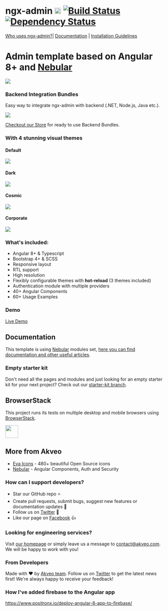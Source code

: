 # ngx-admin [<img src="https://i.imgur.com/oMcxwZ0.png" alt="Eva Design System" height="20px" />](https://eva.design) [![Build Status](https://travis-ci.org/akveo/ngx-admin.svg?branch=master)](https://travis-ci.org/akveo/ngx-admin) [![Dependency Status](https://david-dm.org/akveo/ngx-admin/status.svg)](https://david-dm.org/akveo/ng2-admin)

[Who uses ngx-admin?](https://github.com/akveo/ngx-admin/issues/1645)| [Documentation](https://akveo.github.io/ngx-admin/?utm_source=github&utm_medium=ngx_admin_readme&utm_campaign=themes) | [Installation Guidelines](https://akveo.github.io/ngx-admin/docs/getting-started/what-is-ngxadmin?utm_source=github&utm_medium=ngx_admin_readme&utm_campaign=themes)

# Admin template based on Angular 8+ and <a href="https://github.com/akveo/nebular">Nebular</a>
<a target="_blank" href="http://akveo.com/ngx-admin/pages/dashboard?theme=corporate&utm_source=github&utm_medium=ngx_admin_readme&utm_campaign=main_pic"><img src="https://i.imgur.com/mFdqvgG.png"/></a>

### Backend Integration Bundles
Easy way to integrate ngx-admin with backend (.NET, Node.js, Java etc.).

<a target="_blank" href="https://store.akveo.com/collections/all/?utm_source=github&utm_medium=ngx_admin_readme">
  <img src="https://i.imgur.com/Ywbs8cl.png"/>
</a>

[Checkout our Store](https://store.akveo.com/collections/all/?utm_source=github&utm_medium=ngx_admin_readme) for ready to use Backend Bundles.

### With 4 stunning visual themes



#### Default
<a target="_blank" href="http://akveo.com/ngx-admin/pages/dashboard?theme=default&utm_source=github&utm_medium=ngx_admin_readme&utm_campaign=themes"><img src="https://i.imgur.com/Kn3xDKQ.png"/></a>

#### Dark
<a target="_blank" href="http://akveo.com/ngx-admin/pages/dashboard?theme=dark&utm_source=github&utm_medium=ngx_admin_readme&utm_campaign=themes"><img src="https://i.imgur.com/FAn5iXY.png"/></a>

#### Cosmic
<a target="_blank" href="http://akveo.com/ngx-admin/pages/dashboard?theme=cosmic&utm_source=github&utm_medium=ngx_admin_readme&utm_campaign=themes"><img src="https://i.imgur.com/iJu2YDF.png"/></a>

#### Corporate
<a target="_blank" href="http://akveo.com/ngx-admin/pages/dashboard?theme=corporate&utm_source=github&utm_medium=ngx_admin_readme&utm_campaign=themes"><img src="https://i.imgur.com/GpUt6NW.png"/></a>

### What's included:

- Angular 8+ & Typescript
- Bootstrap 4+ & SCSS
- Responsive layout
- RTL support
- High resolution
- Flexibly configurable themes with **hot-reload** (3 themes included)
- Authentication module with multiple providers
- 40+ Angular Components
- 60+ Usage Examples

### Demo

<a target="_blank" href="http://akveo.com/ngx-admin/">Live Demo</a>

## Documentation
This template is using [Nebular](https://github.com/akveo/nebular) modules set, [here you can find documentation and other useful articles](https://akveo.github.io/nebular/docs/guides/install-based-on-starter-kit).

### Empty starter kit
Don't need all the pages and modules and just looking for an empty starter kit for your next project? Check out our [starter-kit branch](https://github.com/akveo/ngx-admin/tree/starter-kit).

## BrowserStack
This project runs its tests on multiple desktop and mobile browsers using [BrowserStack](http://www.browserstack.com).

<img src="https://cloud.githubusercontent.com/assets/131406/22254249/534d889e-e254-11e6-8427-a759fb23b7bd.png" height="40" />

## More from Akveo

- [Eva Icons](https://github.com/akveo/eva-icons) - 480+ beautiful Open Source icons
- [Nebular](https://github.com/akveo/nebular) - Angular Components, Auth and Security

### How can I support developers?
- Star our GitHub repo :star:
- Create pull requests, submit bugs, suggest new features or documentation updates :wrench:
- Follow us on [Twitter](https://twitter.com/akveo_inc) :feet:
- Like our page on [Facebook](https://www.facebook.com/akveo/) :thumbsup:

### Looking for engineering services? 
Visit [our homepage](http://akveo.com/) or simply leave us a message to [contact@akveo.com](mailto:contact@akveo.com). We will be happy to work with you!

### From Developers
Made with :heart: by [Akveo team](http://akveo.com/). Follow us on [Twitter](https://twitter.com/akveo_inc) to get the latest news first!
We're always happy to receive your feedback!

### How I've added firebase to the Angular app
https://www.positronx.io/deploy-angular-8-app-to-firebase/